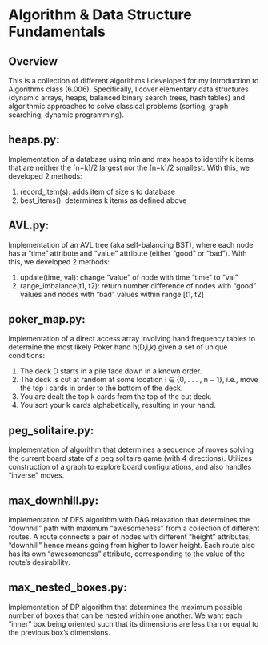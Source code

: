 # Algorithm & Data Structure Fundamentals

## Overview
This is a collection of different algorithms I developed for my Introduction to Algorithms class (6.006). Specifically, I cover elementary data structures (dynamic arrays, heaps, balanced binary search trees, hash tables) and algorithmic approaches to solve classical problems (sorting, graph searching, dynamic programming).

## heaps.py:
Implementation of a database using min and max heaps to identify k items that are neither the [n−k]/2 largest nor the [n−k]/2 smallest. With this, we developed 2 methods:
1. record_item(s): adds item of size s to database
2. best_items(): determines k items as defined above

## AVL.py:
Implementation of an AVL tree (aka self-balancing BST), where each node has a “time” attribute and “value” attribute (either “good” or “bad”). With this, we developed 2 methods:
1. update(time, val): change “value” of node with time “time” to “val”
2. range_imbalance(t1, t2): return number difference of nodes with “good” values and nodes with “bad” values within range [t1, t2]

## poker_map.py:
Implementation of a direct access array involving hand frequency tables to determine the most likely Poker hand h(D,i,k) given a set of unique conditions:
1. The deck D starts in a pile face down in a known order. 
2. The deck is cut at random at some location i ∈ {0, . . . , n − 1}, i.e., move the top i cards in order to the bottom of the deck. 
3. You are dealt the top k cards from the top of the cut deck. 
4. You sort your k cards alphabetically, resulting in your hand.

## peg_solitaire.py:
Implementation of algorithm that determines a sequence of moves solving the current board state of a peg solitaire game (with 4 directions). Utilizes construction of a graph to explore board configurations, and also handles “inverse” moves.

## max_downhill.py:
Implementation of DFS algorithm with DAG relaxation that determines the “downhill” path with maximum “awesomeness” from a collection of different routes. A route connects a pair of nodes with different “height” attributes; “downhill” hence means going from higher to lower height. Each route also has its own “awesomeness” attribute, corresponding to the value of the route’s desirability.

## max_nested_boxes.py:
Implementation of DP algorithm that determines the maximum possible number of boxes that can be nested within one another. We want each “inner” box being oriented such that its dimensions are less than or equal to the previous box’s dimensions.
